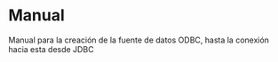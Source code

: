 # Manual
Manual para la creación de la fuente de datos ODBC, hasta la conexión hacia esta desde JDBC
